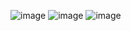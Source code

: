 ![image](https://github.com/user-attachments/assets/d26ecca2-7fc7-4205-9b33-bbc96c9eda63)
![image](https://github.com/user-attachments/assets/69872e59-8ea8-423f-97be-19da0e0b2a9a)
![image](https://github.com/user-attachments/assets/ba442ed9-cbd6-4fb1-bcea-dffab3ecc5b8)
